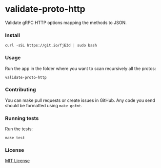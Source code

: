 
# validate-proto-http

Validate gRPC HTTP options mapping the methods to JSON.

### Install

```
curl -sSL https://git.io/fjE3d | sudo bash
```

### Usage

Run the app in the folder where you want to scan recursively all the protos:

```
validate-proto-http
```


### Contributing

You can make pull requests or create issues in GitHub. Any code you send should be formatted using `make gofmt`.


### Running tests

Run the tests:

```shell
make test
```


### License

[MIT License](LICENSE)
